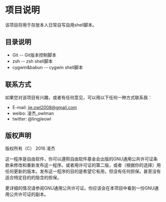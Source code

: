 # 项目说明 
该项目将用于存放本人日常自写自用shell脚本。

## 目录说明 
+ Git              -- Git版本控制脚本
+ zsh              -- zsh shell脚本
+ cygwin&babun     -- cygwin shell脚本

## 联系方式
如果您对该项目有兴趣，或者有任何意见，可以用以下任何一种方式联系我：
+ E-mail: jie.owl2008@gmail.com
+ weibo: 凌杰_owlman
+ twitter: @lingjieowl

## 版权声明
版权所有（C） 2016 凌杰

这一程序是自由软件，你可以遵照自由软件基金会出版的GNU通用公共许可证条款来修改和重新发布这一程序。或者用许可证的第二版，或者（根据你的选择）用任何更新的版本。发布这一程序的目的是希望它有用，但没有任何担保。甚至没有适合特定目的的隐含的担保。

更详细的情况请参阅GNU通用公共许可证。你应该会在本项目中看到一份GNU通用公共许可证的副本。